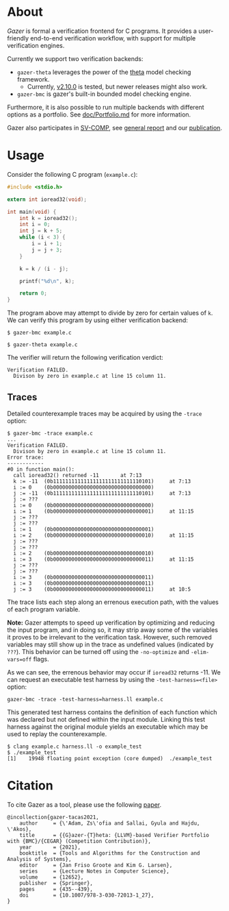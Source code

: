 # About

*Gazer* is formal a verification frontend for C programs.
It provides a user-friendly end-to-end verification workflow, with support for multiple verification engines.

Currently we support two verification backends:
* `gazer-theta` leverages the power of the [theta](https://github.com/ftsrg/theta) model checking framework.
  * Currently, [v2.10.0](https://github.com/ftsrg/theta/releases/tag/v2.10.0) is tested, but newer releases might also work.
* `gazer-bmc` is gazer's built-in bounded model checking engine.

Furthermore, it is also possible to run multiple backends with different options as a portfolio.
See [doc/Portfolio.md](doc/Portfolio.md) for more information.

Gazer also participates in [SV-COMP](sv-comp.sosy-lab.org/), see [general report](https://www.sosy-lab.org/research/pub/2021-TACAS.Software_Verification_10th_Comparative_Evaluation_SV-COMP_2021.pdf) and our [publication](https://link.springer.com/chapter/10.1007/978-3-030-72013-1_27).

# Usage

Consider the following C program (`example.c`):
```c
#include <stdio.h>

extern int ioread32(void);

int main(void) {
    int k = ioread32();
    int i = 0;
    int j = k + 5;
    while (i < 3) {
        i = i + 1;
        j = j + 3;
    }

    k = k / (i - j);

    printf("%d\n", k);

    return 0;
}
```

The program above may attempt to divide by zero for certain values of `k`.
We can verify this program by using either verification backend:

```
$ gazer-bmc example.c
```

```
$ gazer-theta example.c
```

The verifier will return the following verification verdict:

```
Verification FAILED.
  Divison by zero in example.c at line 15 column 11.
```

## Traces

Detailed counterexample traces may be acquired by using the `-trace` option:

```
$ gazer-bmc -trace example.c
...
Verification FAILED.
  Divison by zero in example.c at line 15 column 11.
Error trace:
------------
#0 in function main():
  call ioread32() returned -11		 at 7:13
  k := -11	(0b11111111111111111111111111110101)	 at 7:13
  i := 0	(0b00000000000000000000000000000000)
  j := -11	(0b11111111111111111111111111110101)	 at 7:13
  j := ???
  i := 0	(0b00000000000000000000000000000000)
  i := 1	(0b00000000000000000000000000000001)	 at 11:15
  j := ???
  j := ???
  i := 1	(0b00000000000000000000000000000001)
  i := 2	(0b00000000000000000000000000000010)	 at 11:15
  j := ???
  j := ???
  i := 2	(0b00000000000000000000000000000010)
  i := 3	(0b00000000000000000000000000000011)	 at 11:15
  j := ???
  j := ???
  i := 3	(0b00000000000000000000000000000011)
  i := 3	(0b00000000000000000000000000000011)
  j := 3	(0b00000000000000000000000000000011)	 at 10:5
```

The trace lists each step along an errenous execution path, with the values of each program variable.

**Note:** Gazer attempts to speed up verification by optimizing and reducing the input program, and in doing so,
it may strip away some of the variables it proves to be irrelevant to the verification task.
However, such removed variables may still show up in the trace as undefined values (indicated by `???`).
This behavior can be turned off using the `-no-optimize` and `-elim-vars=off` flags.

As we can see, the errenous behavior may occur if `ioread32` returns -11.
We can request an executable test harness by using the `-test-harness=<file>` option:

```
gazer-bmc -trace -test-harness=harness.ll example.c
```

This generated test harness contains the definition of each function which was declared but not defined within the input module.
Linking this test harness against the original module yields an executable which may be used to replay the counterexample.

```
$ clang example.c harness.ll -o example_test
$ ./example_test
[1]    19948 floating point exception (core dumped)  ./example_test
```

# Citation

To cite Gazer as a tool, please use the following [paper](https://link.springer.com/chapter/10.1007/978-3-030-72013-1_27).
```
@incollection{gazer-tacas2021,
    author     = {\'Adam, Zs\'ofia and Sallai, Gyula and Hajdu, \'Akos},
    title      = {{G}azer-{T}heta: {LLVM}-based Verifier Portfolio with {BMC}/{CEGAR} (Competition Contribution)},
    year       = {2021},
    booktitle  = {Tools and Algorithms for the Construction and Analysis of Systems},
    editor     = {Jan Friso Groote and Kim G. Larsen},
    series     = {Lecture Notes in Computer Science},
    volume     = {12652},
    publisher  = {Springer},
    pages      = {435--439},
    doi        = {10.1007/978-3-030-72013-1_27},
}
```
